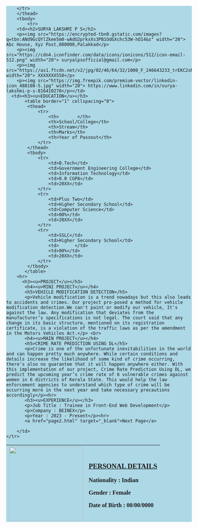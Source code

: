 <!doctype html>
<html lang="en">
    <head>
        <meta charset="utf-8">
        <meta name="viewport" content="width=device-width, initial-scale=1.0">
        <title>RESUME</title>
    </head>
<body>
    <div style="background-color:lightblue">
    <div style="font-family: Cambria, Cochin, Georgia, Times, 'Times New Roman', serif">
    <table cellspacing="1" cellpadding="10">
        <thead>
        <tr>
        <th><img src="https://media.licdn.com/dms/image/D5603AQHzlu7Yd8Sv2g/profile-displayphoto-shrink_800_800/0/1696069220725?e=2147483647&v=beta&t=B30N8o0Ot_3vyU6Yi4S58o5BIzMbUoLwzotFn0g7B2w" width="200"></th>
        <th><h3 style="text-align: justify"><u>PERSONAL DETAILS</u></h3>
            <p style="text-align: justify"> Nationality : Indian</p>
            <p style="text-align: justify">Gender : Female</p>
            <p style="text-align: justify">Date of Birth : 00/00/0000</p></th>
        
        </tr>
        </thead>
        <tbody>
            <tr>
        <td><h2>SURYA LAKSHMI P S</h2>
        <p><img src="https://encrypted-tbn0.gstatic.com/images?q=tbn:ANd9GcQYlZkee5m0-wAdU2prkxXs3PB1OdGXchc53W-hO14&s" width="20"> Abc House, Xyz Post,000000,Palakkad</p>
        <p><img src="https://cdn4.iconfinder.com/data/icons/ionicons/512/icon-email-512.png" width="20"> suryalpsofficial@gmail.com</p>
        <p><img src="https://as1.ftcdn.net/v2/jpg/02/46/64/32/1000_F_246643233_trEKC2sN25eP4fcuM8imcyMb3dihyDRi.jpg" width="20"> XXXXXXX558</p>
        <p><img src="https://img.freepik.com/premium-vector/linkedin-icon_488108-5.jpg" width="20"> https://www.linkedin.com/in/surya-lakshmi-p-s-816410278</p></td>
      <td><h3><u>EDUCATION</u></h3>
           <table border="1" cellspacing="0">
            <thead>
                <tr>
                    <th>       </th>
                    <th>School/College</th>
                    <th>Stream</th>
                    <th>Marks</th>
                    <th>Year of Passout</th>
                </tr>
            </thead>
            <tbody>
                <tr>
                    <td>B.Tech</td>
                    <td>Government Engineering College</td>
                    <td>Information Technology</td>
                    <td>0.0 CGPA</td>
                    <td>20XX</td>
                </tr>
                <tr>
                    <td>Plus Two</td>
                    <td>Higher Secondary School</td>
                    <td>Computer Science</td>
                    <td>00%</td>
                    <td>20XX</td>
                </tr>
                <tr>
                    <td>SSLC</td>
                    <td>Higher Secondary School</td>
                    <td>      </td>
                    <td>00%</td>
                    <td>20XX</td>
                </tr>
            </tbody>
           </table>
        <hr>
          <h3><u>PROJECT</u></h3>
           <h4><u>MINI PROJECT</u></h4>
           <h5>VEHICLE MODIFICATION DETECTION</h5>
           <p>Vehicle modification is a trend nowadays but this also leads to accidents and crimes. Our project pro-posed a method for vehicle modification detection.We can't paint or modify our vehicle, It's against the law. Any modification that deviates from the manufacturer’s specifications is not legal. The court said that any change in its basic structure, mentioned on its registration certificate, is a violation of the traffic laws as per the amendment in the Motors Vehicles Act.</p> <br>
           <h4><u>MAIN PROJECT</u></h4>
           <h5>CRIME RATE PREDICTION USING DL</h5>
           <p>Crime is one of the unfortunate inevitabilities in the world and can happen pretty much anywhere. While certain conditions and details increase the likelihood of some kind of crime occurring, there’s also no guarantee that it will happen anywhere either. With this implementation of our project, Crime Rate Prediction Using DL, we predict the upcoming year’s crime rate of 6 vulnerable crimes against women in 6 districts of Kerala State. This would help the law enforcement agencies to understand which type of crime will be occurring more in the next year and take necessary precautions accordingly</p><hr>
           <h3><u>EXPERIENCE</u></h3>
           <p>Job Title : Trainee in Front-End Web Development</p>
           <p>Company : BEINEX</p>
           <p>Year : 2023 - Present</p><hr>
           <a href="page2.html" target="_blank">Next Page</a>

        </td>
    </tr>   
</tbody>      
</table>
</div></div>
</body>
</html>
